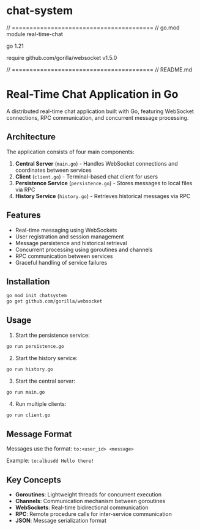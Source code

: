 # chat-system

// ========================================
// go.mod
module real-time-chat

go 1.21

require github.com/gorilla/websocket v1.5.0

// ========================================
// README.md
# Real-Time Chat Application in Go

A distributed real-time chat application built with Go, featuring WebSocket connections, RPC communication, and concurrent message processing.

## Architecture

The application consists of four main components:

1. **Central Server** (`main.go`) - Handles WebSocket connections and coordinates between services
2. **Client** (`client.go`) - Terminal-based chat client for users
3. **Persistence Service** (`persistence.go`) - Stores messages to local files via RPC
4. **History Service** (`history.go`) - Retrieves historical messages via RPC

## Features

- Real-time messaging using WebSockets
- User registration and session management
- Message persistence and historical retrieval
- Concurrent processing using goroutines and channels
- RPC communication between services
- Graceful handling of service failures

## Installation

```bash
go mod init chatsystem
go get github.com/gorilla/websocket
```

## Usage

1. Start the persistence service:
```bash
go run persistence.go
```

2. Start the history service:
```bash
go run history.go
```

3. Start the central server:
```bash
go run main.go
```

4. Run multiple clients:
```bash
go run client.go
```

## Message Format

Messages use the format: `to:<user_id> <message>`

Example: `to:albusdd Hello there!`

## Key Concepts

- **Goroutines**: Lightweight threads for concurrent execution
- **Channels**: Communication mechanism between goroutines
- **WebSockets**: Real-time bidirectional communication
- **RPC**: Remote procedure calls for inter-service communication
- **JSON**: Message serialization format